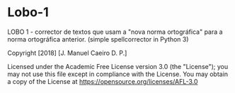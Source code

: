 # Lobo-1
LOBO 1 - corrector de textos que usam a "nova norma ortográfica" para
a norma ortográfica anterior. (simple spellcorrector in Python 3)

Copyright [2018] [J. Manuel Caeiro D. P.]

Licensed under the Academic Free License version 3.0 (the "License");
you may not use this file except in compliance with the License.
You may obtain a copy of the License at
           https://opensource.org/licenses/AFL-3.0
